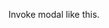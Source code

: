 Invoke modal like this.

<MyModal
          title="heading"
          message="provide the custom message to display in body"
          closeModal={closeFunction}
        />
